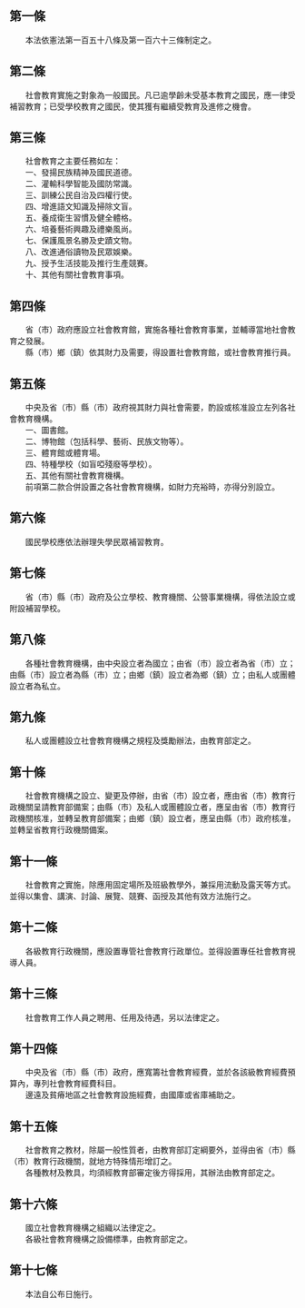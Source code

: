 第一條 
-------
　　本法依憲法第一百五十八條及第一百六十三條制定之。  


第二條 
-------
　　社會教育實施之對象為一般國民。凡已逾學齡未受基本教育之國民，應一律受補習教育；已受學校教育之國民，使其獲有繼續受教育及進修之機會。  


第三條 
-------
　　社會教育之主要任務如左：  
　　一、發揚民族精神及國民道德。  
　　二、灌輸科學智能及國防常識。  
　　三、訓練公民自治及四權行使。  
　　四、增進語文知識及掃除文盲。  
　　五、養成衛生習慣及健全體格。  
　　六、培養藝術興趣及禮樂風尚。  
　　七、保護風景名勝及史蹟文物。  
　　八、改進通俗讀物及民眾娛樂。  
　　九、授予生活技能及推行生產競賽。  
　　十、其他有關社會教育事項。  


第四條 
-------
　　省（市）政府應設立社會教育館，實施各種社會教育事業，並輔導當地社會教育之發展。  
　　縣（市）鄉（鎮）依其財力及需要，得設置社會教育館，或社會教育推行員。  


第五條 
-------
　　中央及省（市）縣（市）政府視其財力與社會需要，酌設或核准設立左列各社會教育機構。  
　　一、圖書館。  
　　二、博物館（包括科學、藝術、民族文物等）。  
　　三、體育館或體育場。  
　　四、特種學校（如盲啞殘廢等學校）。  
　　五、其他有關社會教育機構。  
　　前項第二款合併設置之各社會教育機構，如財力充裕時，亦得分別設立。  


第六條 
-------
　　國民學校應依法辦理失學民眾補習教育。  


第七條 
-------
　　省（市）縣（市）政府及公立學校、教育機關、公營事業機構，得依法設立或附設補習學校。  


第八條 
-------
　　各種社會教育機構，由中央設立者為國立；由省（市）設立者為省（市）立；由縣（市）設立者為縣（市）立；由鄉（鎮）設立者為鄉（鎮）立；由私人或團體設立者為私立。  


第九條 
-------
　　私人或團體設立社會教育機構之規程及獎勵辦法，由教育部定之。  


第十條 
-------
　　社會教育機構之設立、變更及停辦，由省（市）設立者，應由省（市）教育行政機關呈請教育部備案；由縣（市）及私人或團體設立者，應呈由省（市）教育行政機關核准，並轉呈教育部備案；由鄉（鎮）設立者，應呈由縣（市）政府核准，並轉呈省教育行政機關備案。  


第十一條 
---------
　　社會教育之實施，除應用固定場所及班級教學外，兼採用流動及露天等方式。並得以集會、講演、討論、展覽、競賽、函授及其他有效方法施行之。  


第十二條 
---------
　　各級教育行政機關，應設置專管社會教育行政單位。並得設置專任社會教育視導人員。  


第十三條 
---------
　　社會教育工作人員之聘用、任用及待遇，另以法律定之。  


第十四條 
---------
　　中央及省（市）縣（市）政府，應寬籌社會教育經費，並於各該級教育經費預算內，專列社會教育經費科目。  
　　邊遠及貧瘠地區之社會教育設施經費，由國庫或省庫補助之。  


第十五條 
---------
　　社會教育之教材，除屬一般性質者，由教育部訂定綱要外，並得由省（市）縣（市）教育行政機關，就地方特殊情形增訂之。  
　　各種教材及教具，均須經教育部審定後方得採用，其辦法由教育部定之。  


第十六條 
---------
　　國立社會教育機構之組織以法律定之。  
　　各級社會教育機構之設備標準，由教育部定之。  


第十七條 
---------
　　本法自公布日施行。
